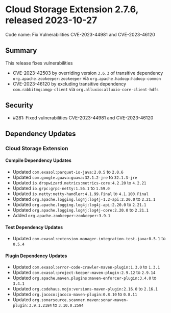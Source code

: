 # Cloud Storage Extension 2.7.6, released 2023-10-27

Code name: Fix Vulnerabilities CVE-2023-44981 and CVE-2023-46120

## Summary

This release fixes vulnerabilities
* CVE-2023-42503 by overriding version `3.6.3` of transitive dependency `org.apache.zookeeper:zookeeper` via `org.apache.hadoop:hadoop-common`
* CVE-2023-46120 by excluding transitive dependency `com.rabbitmq:amqp-client` via `org.alluxio:alluxio-core-client-hdfs`

## Security

* #281: Fixed vulnerabilities CVE-2023-44981 and CVE-2023-46120

## Dependency Updates

### Cloud Storage Extension

#### Compile Dependency Updates

* Updated `com.exasol:parquet-io-java:2.0.5` to `2.0.6`
* Updated `com.google.guava:guava:32.1.2-jre` to `32.1.3-jre`
* Updated `io.dropwizard.metrics:metrics-core:4.2.20` to `4.2.21`
* Updated `io.grpc:grpc-netty:1.56.1` to `1.59.0`
* Updated `io.netty:netty-handler:4.1.99.Final` to `4.1.100.Final`
* Updated `org.apache.logging.log4j:log4j-1.2-api:2.20.0` to `2.21.1`
* Updated `org.apache.logging.log4j:log4j-api:2.20.0` to `2.21.1`
* Updated `org.apache.logging.log4j:log4j-core:2.20.0` to `2.21.1`
* Added `org.apache.zookeeper:zookeeper:3.9.1`

#### Test Dependency Updates

* Updated `com.exasol:extension-manager-integration-test-java:0.5.1` to `0.5.4`

#### Plugin Dependency Updates

* Updated `com.exasol:error-code-crawler-maven-plugin:1.3.0` to `1.3.1`
* Updated `com.exasol:project-keeper-maven-plugin:2.9.12` to `2.9.14`
* Updated `org.apache.maven.plugins:maven-enforcer-plugin:3.4.0` to `3.4.1`
* Updated `org.codehaus.mojo:versions-maven-plugin:2.16.0` to `2.16.1`
* Updated `org.jacoco:jacoco-maven-plugin:0.8.10` to `0.8.11`
* Updated `org.sonarsource.scanner.maven:sonar-maven-plugin:3.9.1.2184` to `3.10.0.2594`
